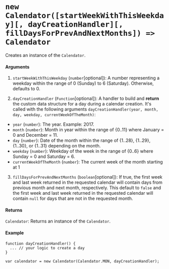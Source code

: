 # `new Calendator([startWeekWithThisWeekday][, dayCreationHandler][, fillDaysForPrevAndNextMonths]) => Calendator`

Creates an instance of the `Calendator`.

#### Arguments

1. `startWeekWithThisWeekday` (`number`[optional]): A number representing a
weekday within the range of 0 (Sunday) to 6 (Saturday). Otherwise, defaults to 0.

2. `dayCreationHandler` (`Function`[optional]): A handler to build and **return**
the custom data structure for a day during a calendar creation. It's called with
the following arguments
`dayCreationHandler(year, month, day, weekday, currentWeekOfTheMonth)`:
  - `year` (`number`): The year. Example: 2017.
  - `month` (`number`): Month in year within the range of {0..11} where
  January = 0 and December = 11.
  - `day` (`number`): Date of the month within the range of {1..28}, {1..29},
  {1..30}, or {1..31} depending on the month.
  - `weekday` (`number`): Weekday of the week in the range of {0..6} where
  Sunday = 0 and Saturday = 6.
  - `currentWeekOfTheMonth` (`number`): The current week of the month starting
  at 1

3. `fillDaysForPrevAndNextMonths` (`boolean`[optional]): If true, the first week
and last week returned in the requested calendar will contain days from previous
month and next month, respectively. This default to `false` and the first week
and last week returned in the requested calendar will contain `null` for days
that are not in the requested month.

#### Returns

`Calendator`: Returns an instance of the `Calendator`.

#### Example

```
function dayCreationHandler() {
  ... // your logic to create a day
}

var calendator = new Calendator(Calendator.MON, dayCreationHandler);
```
